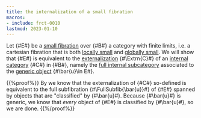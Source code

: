 ```yaml
---
title: the internalization of a small fibration
macros:
- include: frct-0010
lastmod: 2023-01-10
---
```


Let {#E#} be a [small fibration](frct-001Q) over {#B#} a category with finite limits, i.e. a cartesian fibration that is both [locally small](frct-001B) and [globally small](frct-000P). We will show that {#E#} is equivalent to the [externalization](frct-000V) {#\Extrn{C}#} of an [internal category](frct-001A) {#C#} in {#B#}, namely the [full internal subcategory](frct-0011) associated to the [generic object](frct-001E) {#\bar{u}\in E#}.

{{%proof%}}
By [](frct-001S) we know that the externalization of {#C#} so-defined
is equivalent to the full subfibration {#\FullSubfib{\bar{u}}#} of {#E#} spanned by
objects that are "classified" by {#\bar{u}#}. Because {#\bar{u}#} is generic, we
know that *every* object of {#E#} is classified by {#\bar{u}#}, so we are done.
{{%/proof%}}
